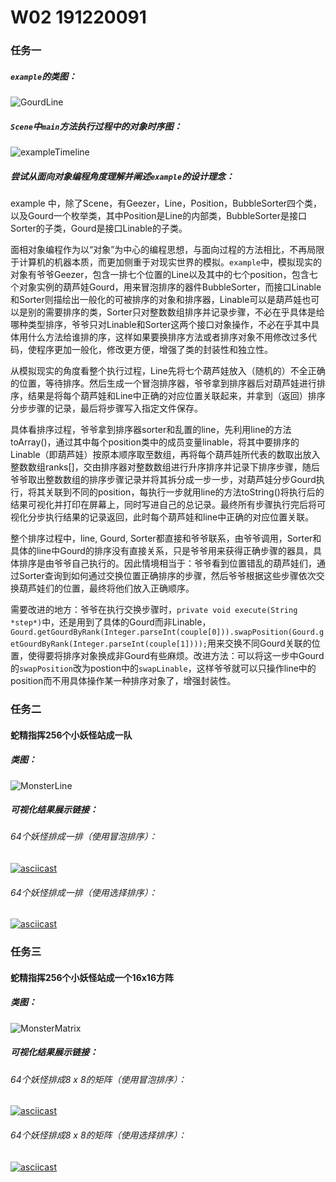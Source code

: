 # W02 191220091

### 任务一

##### `example`的类图：

![GourdLine](http://www.plantuml.com/plantuml/png/RLFBRYen3DtdAxAyzo9-0N6HfXIfWee7hLHr4GQNZXeIb8TQIldtMd4yP0Hix9nnxEESmz07vKBSQpcsqMqV6WD2D2Q0UrCro8Lrc8gJaFZJLct__4sfHpodEmYFMXaydOMejV9UZk9cew5pjo-nwSkhLFbqm2iYv_vJ7NApNZcaLuxfbODAYaXPuRGynsEHzKreh65-jv2rqX6e4vYuf-LpYzcqId7vDADuFwy8kPkjvfHCreGi9iyKgtKrpUku77SvRdZbp49SzabZHyUvCX_jcguy1Bi8hZ4x1hhxSQDhBBtfTM6vE8kL96UH-0egnNGzypt4ZXQtE3BmtpbrB1t1VTj1cbIJuh8N2TabDmRuBZnqGhU6fZw7Tw0lxA1aDUx5LKXooONb0v8nMmIfm8eDY38fvo4PZH7uWZg6JApqjkptVmRy7scX0RCMILugOfVoGwGwSbt-X8Yzl5DP-8yq6eBPnht-1G00)




##### `Scene`中`main`方法执行过程中的对象时序图：

![exampleTimeline](https://user-images.githubusercontent.com/80143498/135276441-7e1da14a-2582-4219-a181-792b998ea3ba.png)





##### 尝试从面向对象编程角度理解并阐述`example`的设计理念：

example 中，除了Scene，有Geezer，Line，Position，BubbleSorter四个类，以及Gourd一个枚举类，其中Position是Line的内部类，BubbleSorter是接口Sorter的子类，Gourd是接口Linable的子类。

面相对象编程作为以“对象”为中心的编程思想，与面向过程的方法相比，不再局限于计算机的机器本质，而更加侧重于对现实世界的模拟。`example`中，模拟现实的对象有爷爷Geezer，包含一排七个位置的Line以及其中的七个position，包含七个对象实例的葫芦娃Gourd，用来冒泡排序的器件BubbleSorter，而接口Linable和Sorter则描绘出一般化的可被排序的对象和排序器，Linable可以是葫芦娃也可以是别的需要排序的类，Sorter只对整数数组排序并记录步骤，不必在乎具体是给哪种类型排序，爷爷只对Linable和Sorter这两个接口对象操作，不必在乎其中具体用什么方法给谁排的序，这样如果要换排序方法或者排序对象不用修改过多代码，使程序更加一般化，修改更方便，增强了类的封装性和独立性。

从模拟现实的角度看整个执行过程，Line先将七个葫芦娃放入（随机的）不全正确的位置，等待排序。然后生成一个冒泡排序器，爷爷拿到排序器后对葫芦娃进行排序，结果是将每个葫芦娃和Line中正确的对应位置关联起来，并拿到（返回）排序分步步骤的记录，最后将步骤写入指定文件保存。

具体看排序过程，爷爷拿到排序器sorter和乱置的line，先利用line的方法toArray()，通过其中每个position类中的成员变量linable，将其中要排序的Linable（即葫芦娃）按原本顺序取至数组，再将每个葫芦娃所代表的数取出放入整数数组ranks[]，交由排序器对整数数组进行升序排序并记录下排序步骤，随后爷爷取出整数数组的排序步骤记录并将其拆分成一步一步，对葫芦娃分步Gourd执行，将其关联到不同的position，每执行一步就用line的方法toString()将执行后的结果可视化并打印在屏幕上，同时写进自己的总记录。最终所有步骤执行完后将可视化分步执行结果的记录返回，此时每个葫芦娃和line中正确的对应位置关联。

整个排序过程中，line, Gourd, Sorter都直接和爷爷联系，由爷爷调用，Sorter和具体的line中Gourd的排序没有直接关系，只是爷爷用来获得正确步骤的器具，具体排序是由爷爷自己执行的。因此情境相当于：爷爷看到位置错乱的葫芦娃们，通过Sorter查询到如何通过交换位置正确排序的步骤，然后爷爷根据这些步骤依次交换葫芦娃们的位置，最终将他们放入正确顺序。

需要改进的地方：爷爷在执行交换步骤时，`private void execute(String *step*)`中，还是用到了具体的Gourd而非Linable，`Gourd.getGourdByRank(Integer.parseInt(couple[0])).swapPosition(Gourd.getGourdByRank(Integer.parseInt(couple[1])));`用来交换不同Gourd关联的位置，使得要将排序对象换成非Gourd有些麻烦。改进方法：可以将这一步中Gourd的`swapPosition`改为postion中的`swapLinable`，这样爷爷就可以只操作line中的position而不用具体操作某一种排序对象了，增强封装性。




### 任务二

#### 蛇精指挥256个小妖怪站成一队

##### 类图：

![MonsterLine](http://www.plantuml.com/plantuml/png/jLFDJZCn3BpdANByFgg-GbKuWuIqm0LnSBUch9ecLPBbHwNlZfLwcbJBbLxMcJZsU3nTfamnZpjdxu9FcUFjuDcOmKluIZtRBaG9pS5O-Rb0wt__IvW4rt33-TwHbzFHcDvHIlPcNAqSNxoTModw_699JtjvOZHE7xJNOhEsoQnjC_kjKSUE-_odZQeMeWt9MDedIL98Gnw2hq9CaITo8pUK8JJOlfDJSb6_6_skC83MDCekaj-UgURGvJZu3O09BSmpnHfgu5Qs3ndnHBG4XGGE-_52hIcT2bp7I5-j0AXxRkHEkbfJHr2fKQOiJeMx8DnvsbR6XvGf3_qnlt6vmDQBFL0TIKBxGVCQyTHBrIIYo2Cy8xkWcBXu0mX_SZzcbR7rlPtFlnVu_y2dqmj02vt5b36H1Sj1iv881-cbOA6AsgPUdHQwPByUT-u7)




##### 可视化结果展示链接：
###### 64个妖怪排成一排（使用冒泡排序）：
[![asciicast](https://asciinema.org/a/438272.svg)](https://asciinema.org/a/438272)

###### 64个妖怪排成一排（使用选择排序）：
[![asciicast](https://asciinema.org/a/438270.svg)](https://asciinema.org/a/438270)



### 任务三

#### 蛇精指挥256个小妖怪站成一个16x16方阵

##### 类图：

![MonsterMatrix](http://www.plantuml.com/plantuml/png/jLF1JiCm3BtdAt84flt2D3Wp2Qd01N5mEpEYPScKkB1fxD-nLhjDMQ_qqkJ5iTzxTfQP856xytOLGoPCAw3a3iQum9iFQD1MCV7Id8pbpqTOtznUbfbnMMwGdZm4tfsDQJpaR1_QklOukZktdFJjtOBizdp5o3f_mrwIpSeYixBCRAfGXHuR-jT2WnUFBW3BaZgPWs9sv69G8wQGL_0jbfJ5QcNx1Lx89Vblv5-h0CbfX5s2iEsfKgmekR1HO4nBzKnZ0pNb9lrN8_KIkwaaihBOjoE__jGY3gsFMk2QgW3tAS6nD4ShzXHyvxarWpnfmw2OcogcZiHK0RRO9pfb0dBDcJwnEv29w4P7KcaGYtYMkC9OcRCUOMxuelF4VOAKiPiRGV20JKjYSVacx7p-iz2tfJDyVQ3GGhIOJgP4wJYgPvT0dIuvP2mEffQXTzhi9OPrk_E_)




##### 可视化结果展示链接：
###### 64个妖怪排成8 x 8的矩阵（使用冒泡排序）：
[![asciicast](https://asciinema.org/a/438260.svg)](https://asciinema.org/a/438260)

###### 64个妖怪排成8 x 8的矩阵（使用选择排序）：
[![asciicast](https://asciinema.org/a/438263.svg)](https://asciinema.org/a/438263)



